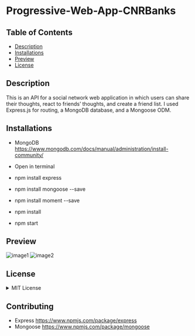 # Progressive-Web-App-CNRBanks

## Table of Contents

- [Description](#description)
- [Installations](#installations)
- [Preview](#preview)
- [License](#license)

## Description

This is an API for a social network web application in which users can share their thoughts, react to friends’ thoughts, and create a friend list. I used Express.js for routing, a MongoDB database, and a Mongoose ODM. 

## Installations

- MongoDB https://www.mongodb.com/docs/manual/administration/install-community/

- Open in terminal
- npm install express
- npm install mongoose --save
- npm install moment --save
- npm install
- npm start

## Preview

![image1](./preview/image1.png)
![image2](./preview/image2.png)

## License

<details><summary>MIT License</summary>

Copyright (c) 2022 Connor Banks

<blockquote>
Permission is hereby granted, free of charge, to any person obtaining a copy of this software and associated documentation files (the "Software"), to deal in the Software without restriction, including without limitation the rights to use, copy, modify, merge, publish, distribute, sublicense, and/or sell copies of the Software, and to permit persons to whom the Software is furnished to do so, subject to the following conditions:

The above copyright notice and this permission notice shall be included in all copies or substantial portions of the Software.

THE SOFTWARE IS PROVIDED "AS IS", WITHOUT WARRANTY OF ANY KIND, EXPRESS OR IMPLIED, INCLUDING BUT NOT LIMITED TO THE WARRANTIES OF MERCHANTABILITY, FITNESS FOR A PARTICULAR PURPOSE AND NONINFRINGEMENT. IN NO EVENT SHALL THE AUTHORS OR COPYRIGHT HOLDERS BE LIABLE FOR ANY CLAIM, DAMAGES OR OTHER LIABILITY, WHETHER IN AN ACTION OF CONTRACT, TORT OR OTHERWISE, ARISING FROM, OUT OF OR IN CONNECTION WITH THE SOFTWARE OR THE USE OR OTHER DEALINGS IN THE SOFTWARE.

</blockquote>
</details>

## Contributing

- Express https://www.npmjs.com/package/express
- Mongoose https://www.npmjs.com/package/mongoose